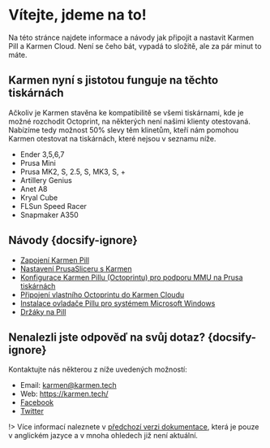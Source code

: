 # Vítejte, jdeme na to!

Na této stránce najdete informace a návody jak připojit a nastavit Karmen Pill a Karmen Cloud. Není se čeho bát, vypadá to složitě, ale za pár minut to máte.

## Karmen nyní s jistotou funguje na těchto tiskárnách

Ačkoliv je Karmen stavěna ke kompatibilitě se všemi tiskárnami, kde je možné rozchodit Octoprint, na některých není našimi klienty otestovaná.
Nabízíme tedy možnost 50% slevy těm klinetům, kteří nám pomohou Karmen otestovat na tiskárnách, které nejsou v seznamu níže.

- Ender 3,5,6,7
- Prusa Mini
- Prusa MK2, S, 2.5, S, MK3, S, +
- Artillery Genius
- Anet A8
- Kryal Cube
- FLSun Speed Racer
- Snapmaker A350

## Návody {docsify-ignore}

- [Zapojení Karmen Pill](karmen-pill-zaciname.md)
- [Nastavení PrusaSliceru s Karmen](prusaslicer-gcode-upload.md)
- [Konfigurace Karmen Pillu (Octoprintu) pro podporu MMU na Prusa tiskárnách](konfigurace-pill-podpora-mmu.md)
- [Připojení vlastního Octoprintu do Karmen Cloudu](pripojeni-octoprintu-do-karmen-cloudu.md)
- [Instalace ovladače Pillu pro systémem Microsoft Windows](windows.md)
- [Držáky na Pill](drzaky-na-pill.md)


## Nenalezli jste odpověď na svůj dotaz? {docsify-ignore}

Kontaktujte nás některou z níže uvedených možností:

- Email: karmen@karmen.tech
- Web: https://karmen.tech/
- [Facebook](https://www.facebook.com/karmen3D/)
- [Twitter](https://twitter.com/karmen3d)

!> Více informací naleznete v [předchozí verzi dokumentace](old/), která je pouze v anglickém jazyce a v mnoha ohledech již není aktuální.
